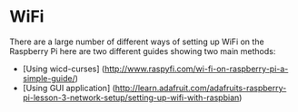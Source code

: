 # WiFi

There are a large number of different ways of setting up WiFi on the Raspberry Pi here are two different guides
showing two main methods:

* [Using wicd-curses] (http://www.raspyfi.com/wi-fi-on-raspberry-pi-a-simple-guide/)
* [Using GUI application] (http://learn.adafruit.com/adafruits-raspberry-pi-lesson-3-network-setup/setting-up-wifi-with-raspbian)


